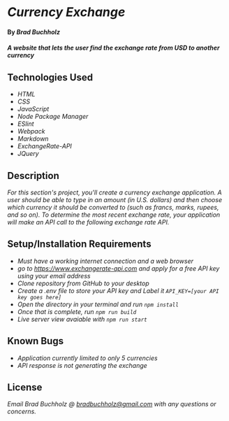 # _Currency Exchange_

#### By _**Brad Buchholz**_

#### _A website that lets the user find the exchange rate from USD to another currency_
## Technologies Used

* _HTML_
* _CSS_
* _JavaScript_
* _Node Package Manager_
* _ESlint_
* _Webpack_
* _Markdown_
* _ExchangeRate-API_
* _JQuery_


## Description

_For this section's project, you'll create a currency exchange application. A user should be able to type in an amount (in U.S. dollars) and then choose which currency it should be converted to (such as francs, marks, rupees, and so on). To determine the most recent exchange rate, your application will make an API call to the following exchange rate API._

## Setup/Installation Requirements

* _Must have a working internet connection and a web browser_
* _go to https://www.exchangerate-api.com and apply for a free API key using your email address_
* _Clone repository from GitHub to your desktop_
* _Create a .env file to store your API key and Label it ``API_KEY=[your API key goes here]``_
* _Open the directory in your terminal and run ``npm install``_
* _Once that is complete, run ``npm run build``_
* _Live server view avaiable with ``npm run start``_


## Known Bugs

* _Application currently limited to only 5 currencies_
* _API response is not generating the exchange_

## License

_Email Brad Buchholz @ bradbuchholz@gmail.com with any questions or concerns._